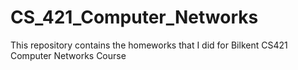 # CS_421_Computer_Networks
This repository contains the homeworks that I did for Bilkent CS421 Computer Networks Course
